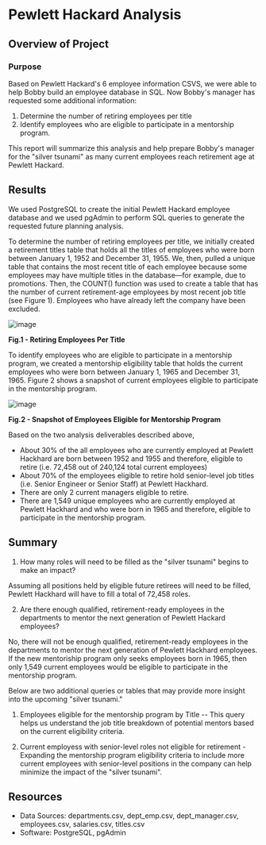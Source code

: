 # Pewlett Hackard Analysis
## Overview of Project
### Purpose

Based on Pewlett Hackard's 6 employee information CSVS, we were able to help Bobby build an employee database in SQL. Now Bobby's manager has requested some additional information:

1. Determine the number of retiring employees per title
2. Identify employees who are eligible to participate in a mentorship program.

This report will summarize this analysis and help prepare Bobby's manager for the "silver tsunami" as many current employees reach retirement age at Pewlett Hackard.

## Results

We used PostgreSQL to create the initial Pewlett Hackard employee database and we used pgAdmin to perform SQL queries to generate the requested future planning analysis.

To determine the number of retiring employees per title, we initially created a retirement titles table that holds all the titles of employees who were born between January 1, 1952 and December 31, 1955. We, then, pulled a unique table that contains the most recent title of each employee because some employees may have multiple titles in the database—for example, due to promotions. Then, the COUNT() function was used to create a table that has the number of current retirement-age employees by most recent job title (see Figure 1). Employees who have already left the company have been excluded.

![image](https://user-images.githubusercontent.com/99936542/163745410-acd971bc-b3b8-49d9-b1c8-53d8b88d1d5a.png)

<b>Fig.1 - Retiring Employees Per Title </b>

To identify employees who are eligible to participate in a mentorship program, we created a mentorship eligibility table that holds the current employees who were born between January 1, 1965 and December 31, 1965. Figure 2 shows a snapshot of current employees eligible to participate in the mentorship program.

![image](https://user-images.githubusercontent.com/99936542/163748337-a55a4892-07e9-4325-8a86-717d9caf996e.png)

<b>Fig.2 - Snapshot of Employees Eligible for Mentorship Program </b>

Based on the two analysis deliverables described above,

- About 30% of the all employees who are currently employed at Pewlett Hackhard are born between 1952 and 1955 and therefore, eligible to retire (i.e. 72,458 out of 240,124 total current employees)
- About 70% of the employees eligible to retire hold senior-level job titles (i.e. Senior Engineer or Senior Staff) at Pewlett Hackhard.
- There are only 2 current managers eligible to retire.
- There are 1,549 unique employees who are currently employed at Pewlett Hackhard and who were born in 1965 and therefore, eligible to participate in the mentorship program.

## Summary

1. How many roles will need to be filled as the "silver tsunami" begins to make an impact?

Assuming all positions held by eligible future retirees will need to be filled, Pewlett Hackhard will have to fill a total of 72,458 roles.

2. Are there enough qualified, retirement-ready employees in the departments to mentor the next generation of Pewlett Hackard employees?

No, there will not be enough qualified, retirement-ready employees in the departments to mentor the next generation of Pewlett Hackhard employees. If the new mentoriship program only seeks employees born in 1965, then only 1,549 current employees would be eligible to participate in the mentorship program.

Below are two additional queries or tables that may provide more insight into the upcoming "silver tsunami."

1. Employees eligible for the mentorship program by Title -- This query helps us understand the job title breakdown of potential mentors based on the current eligibility criteria.

2. Current employess with senior-level roles not eligible for retirement - Expanding the mentorship program eligibility criteria to include more current employees with senior-level positions in the company can help minimize the impact of the "silver tsunami".

## Resources
- Data Sources: departments.csv, dept_emp.csv, dept_manager.csv, employees.csv, salaries.csv, titles.csv
- Software: PostgreSQL, pgAdmin